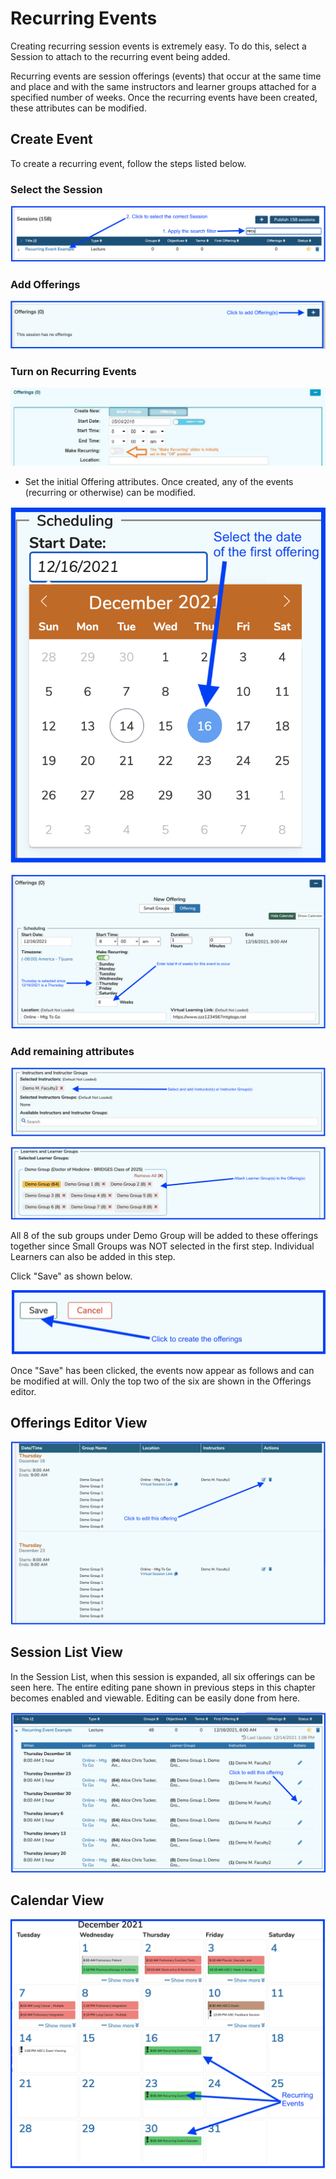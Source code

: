 # Recurring Events

Creating recurring session events is extremely easy. To do this, select a Session to attach to the recurring event being added.

Recurring events are session offerings (events) that occur at the same time and place and with the same instructors and learner groups attached for a specified number of weeks. Once the recurring events have been created, these attributes can be modified.

## Create Event

To create a recurring event, follow the steps listed below.

### Select the Session

![Select session](../../images/recurring_events/select_session.png)

### Add Offerings

![Add Offerings](../../images/recurring_events/add_offerings.png)

### Turn on Recurring Events

![Initially Set in the "Off" position](../../images/recurring_events/slider_set_to_off.jpg)

* Set the initial Offering attributes.  Once created, any of the events (recurring or otherwise) can be modified.

![Date Picker shown](../../images/recurring_events/date_picker_shown.png)

![Set Recurring Event count](../../images/recurring_events/recurring_event_set.png)

### Add remaining attributes

![Add Instructors](../../images/recurring_events/add_instructors.png)

![Add Learner Groups](../../images/recurring_events/add_learner_groups.png)

All 8 of the sub groups under Demo Group will be added to these offerings together since Small Groups was NOT selected in the first step. Individual Learners can also be added in this step.

Click "Save" as shown below.

![Save to create offerings](../../images/recurring_events/create_offerings.png)

Once "Save" has been clicked, the events now appear as follows and can be modified at will. Only the top two of the six are shown in the Offerings editor.

## Offerings Editor View

![Offerings Editor view](../../images/recurring_events/offerings_editor_view.png)

## Session List View

In the Session List, when this session is expanded, all six offerings can be seen here. The entire editing pane shown in previous steps in this chapter becomes enabled and viewable. Editing can be easily done from here.

![Session List View](../../images/recurring_events/session_list_view.png)

## Calendar View

![Calendar View](../../images/recurring_events/calendar_view.png)
